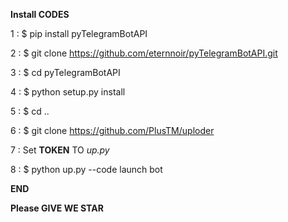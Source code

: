 


**Install CODES**

1 : $ pip install pyTelegramBotAPI

2 : $ git clone https://github.com/eternnoir/pyTelegramBotAPI.git

3 : $ cd pyTelegramBotAPI

4 : $ python setup.py install

5 : $ cd ..

6 : $ git clone https://github.com/PlusTM/uploder

7 : Set **TOKEN** TO _up.py_

8 : $ python up.py --code launch bot

**END**

**Please GIVE WE STAR**
